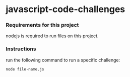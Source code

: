 # javascript-code-challenges

### Requirements for this project

 nodejs is required to run files on this project.
 
### Instructions
run the following command to run a specific challenge:


``` node file-name.js ```



